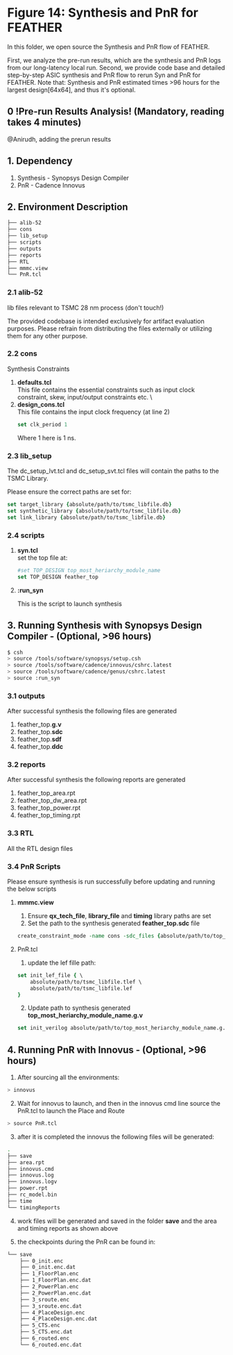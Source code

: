 # Figure 14: Synthesis and PnR for FEATHER
In this folder, we open source the Synthesis and PnR flow of FEATHER.

First, we analyze the pre-run results, which are the synthesis and PnR logs from our long-latency local run. 
Second, we provide code base and detailed step-by-step ASIC synthesis and PnR flow to rerun Syn and PnR for FEATHER.
Note that: Synthesis and PnR estimated times >96 hours for the largest design[64x64], and thus it's optional.

## 0 !Pre-run Results Analysis! (Mandatory, reading takes 4 minutes)
@Anirudh, adding the prerun results

## 1. Dependency
1. Synthesis    -   Synopsys Design Compiler
2. PnR          -   Cadence Innovus

## 2. Environment Description
```bash
├── alib-52
├── cons
├── lib_setup
├── scripts
├── outputs
├── reports
├── RTL
├── mmmc.view
└── PnR.tcl
```
### 2.1 alib-52
lib files relevant to TSMC 28 nm process (don't touch!)

The provided codebase is intended exclusively for artifact evaluation purposes. Please refrain from distributing the files externally or utilizing them for any other purpose.


### 2.2 cons
Synthesis Constraints
1. **defaults.tcl** \
    This file contains the essential constraints such as input clock constraint, skew, input/output constraints etc. \
2. **design_cons.tcl** \
    This file contains the input clock frequency (at line 2)
    ```tcl
    set clk_period 1
    ```
    Where 1 here is 1 ns.
### 2.3 lib_setup

The dc_setup_lvt.tcl and dc_setup_svt.tcl files will contain the paths to the TSMC Library.

Please ensure the correct paths are set for:

```tcl
set target_library {absolute/path/to/tsmc_libfile.db}
set synthetic_library {absolute/path/to/tsmc_libfile.db}
set link_library {absolute/path/to/tsmc_libfile.db}
```

### 2.4 scripts
1. **syn.tcl** \
    set the top file at:
    ```tcl
    #set TOP_DESIGN top_most_heriarchy_module_name
    set TOP_DESIGN feather_top
    ```

2. **:run_syn**


    This is the script to launch synthesis

## 3. Running Synthesis with Synopsys Design Compiler - (Optional, >96 hours)

```bash
$ csh
> source /tools/software/synopsys/setup.csh
> source /tools/software/cadence/innovus/cshrc.latest
> source /tools/software/cadence/genus/cshrc.latest
> source :run_syn
```

### 3.1 outputs
After successful synthesis the following files are generated
1. feather_top.**g.v**
2. feather_top.**sdc**
3. feather_top.**sdf**
4. feather_top.**ddc**

### 3.2 reports
After successful synthesis the following reports are generated
1. feather_top_area.rpt
2. feather_top_dw_area.rpt
3. feather_top_power.rpt
4. feather_top_timing.rpt

### 3.3 RTL
All the RTL design files

### 3.4 PnR Scripts
Please ensure synthesis is run successfully before updating and running the below scripts
1. **mmmc.view** 
    1. Ensure **qx_tech_file**, **library_file** and **timing** library paths are set
    2. Set the path to the synthesis generated **feather_top.sdc** file
    ```tcl
    create_constraint_mode -name cons -sdc_files {absolute/path/to/top_most_heriarchy_module_name.sdc}
    ```

2. PnR.tcl 

    1. update the lef fille path:
    ```tcl
    set init_lef_file { \
        absolute/path/to/tsmc_libfile.tlef \
        absolute/path/to/tsmc_libfile.lef 
    }
    ```

    2. Update path to synthesis generated **top_most_heriarchy_module_name.g.v**
    ```tcl
    set init_verilog absolute/path/to/top_most_heriarchy_module_name.g.v
    ```

## 4. Running PnR with Innovus - (Optional, >96 hours)
1. After sourcing all the environments:
```bash
> innovus
```
2. Wait for innovus to launch, and then in the innovus cmd line source the PnR.tcl to launch the Place and Route
```bash
> source PnR.tcl
```
3. after it is completed the innovus the following files will be generated:
```bash
.
├── save
├── area.rpt
├── innovus.cmd
├── innovus.log
├── innovus.logv
├── power.rpt
├── rc_model.bin
├── time
└── timingReports
```
4. work files will be generated and saved in the folder **save** and the area and timing reports as shown above

5. the checkpoints during the PnR can be found in:
```bash
└── save
    ├── 0_init.enc
    ├── 0_init.enc.dat
    ├── 1_FloorPlan.enc
    ├── 1_FloorPlan.enc.dat
    ├── 2_PowerPlan.enc
    ├── 2_PowerPlan.enc.dat
    ├── 3_sroute.enc
    ├── 3_sroute.enc.dat
    ├── 4_PlaceDesign.enc
    ├── 4_PlaceDesign.enc.dat
    ├── 5_CTS.enc
    ├── 5_CTS.enc.dat
    ├── 6_routed.enc
    └── 6_routed.enc.dat
``` 
